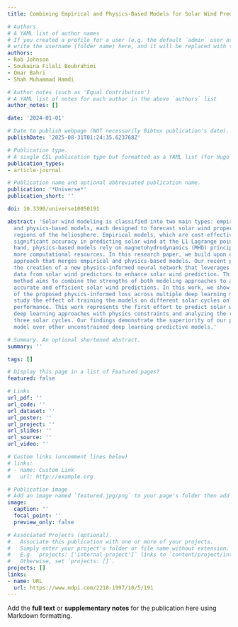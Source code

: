 ```yaml
---
title: Combining Empirical and Physics-Based Models for Solar Wind Prediction

# Authors
# A YAML list of author names
# If you created a profile for a user (e.g. the default `admin` user at `content/authors/admin/`), 
# write the username (folder name) here, and it will be replaced with their full name and linked to their profile.
authors:
- Rob Johnson
- Soukaina Filali Boubrahimi
- Omar Bahri
- Shah Muhammad Hamdi

# Author notes (such as 'Equal Contribution')
# A YAML list of notes for each author in the above `authors` list
author_notes: []

date: '2024-01-01'

# Date to publish webpage (NOT necessarily Bibtex publication's date).
publishDate: '2025-08-31T01:24:35.623768Z'

# Publication type.
# A single CSL publication type but formatted as a YAML list (for Hugo requirements).
publication_types:
- article-journal

# Publication name and optional abbreviated publication name.
publication: '*Universe*'
publication_short: ''

doi: 10.3390/universe10050191

abstract: 'Solar wind modeling is classified into two main types: empirical models
  and physics-based models, each designed to forecast solar wind properties in various
  regions of the heliosphere. Empirical models, which are cost-effective, have demonstrated
  significant accuracy in predicting solar wind at the L1 Lagrange point. On the other
  hand, physics-based models rely on magnetohydrodynamics (MHD) principles and demand
  more computational resources. In this research paper, we build upon our recent novel
  approach that merges empirical and physics-based models. Our recent proposal involves
  the creation of a new physics-informed neural network that leverages time series
  data from solar wind predictors to enhance solar wind prediction. This innovative
  method aims to combine the strengths of both modeling approaches to achieve more
  accurate and efficient solar wind predictions. In this work, we show the variability
  of the proposed physics-informed loss across multiple deep learning models. We also
  study the effect of training the models on different solar cycles on the model’s
  performance. This work represents the first effort to predict solar wind by integrating
  deep learning approaches with physics constraints and analyzing the results across
  three solar cycles. Our findings demonstrate the superiority of our physics-constrained
  model over other unconstrained deep learning predictive models.'

# Summary. An optional shortened abstract.
summary: ''

tags: []

# Display this page in a list of Featured pages?
featured: false

# Links
url_pdf: ''
url_code: ''
url_dataset: ''
url_poster: ''
url_project: ''
url_slides: ''
url_source: ''
url_video: ''

# Custom links (uncomment lines below)
# links:
# - name: Custom Link
#   url: http://example.org

# Publication image
# Add an image named `featured.jpg/png` to your page's folder then add a caption below.
image:
  caption: ''
  focal_point: ''
  preview_only: false

# Associated Projects (optional).
#   Associate this publication with one or more of your projects.
#   Simply enter your project's folder or file name without extension.
#   E.g. `projects: ['internal-project']` links to `content/project/internal-project/index.md`.
#   Otherwise, set `projects: []`.
projects: []
links:
- name: URL
  url: https://www.mdpi.com/2218-1997/10/5/191
---
```


Add the **full text** or **supplementary notes** for the publication here using Markdown formatting.
